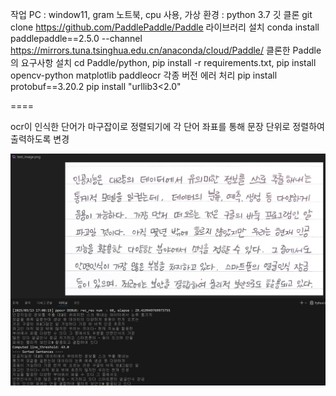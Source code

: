 작업 PC : window11, gram 노트북, cpu 사용, 
가상 환경 : python 3.7
깃 클론          git clone https://github.com/PaddlePaddle/Paddle
라이브러리 설치  conda install paddlepaddle==2.5.0 --channel https://mirrors.tuna.tsinghua.edu.cn/anaconda/cloud/Paddle/
클론한 Paddle의 요구사항 설치 cd Paddle/python, pip install -r requirements.txt, pip install opencv-python matplotlib paddleocr
각종 버전 에러 처리
pip install protobuf==3.20.2
pip install "urllib3<2.0"

====

ocr이 인식한 단어가 마구잡이로 정렬되기에 각 단어 좌표를 통해 문장 단위로 정렬하여 출력하도록 변경

![alt text](image.png)

